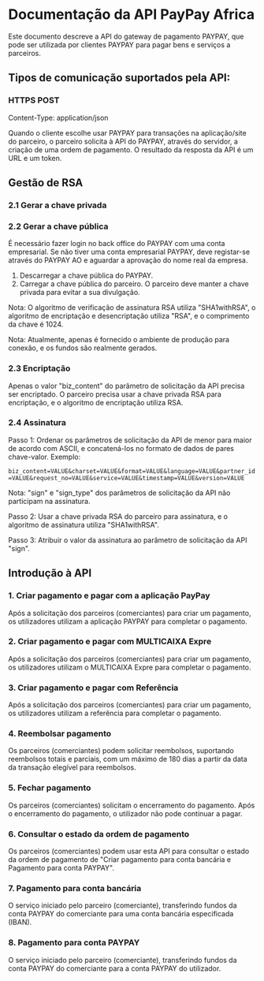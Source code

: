 # Documentação da API PayPay Africa

Este documento descreve a API do gateway de pagamento PAYPAY, que pode ser utilizada por clientes PAYPAY para pagar bens e serviços a parceiros.

## Tipos de comunicação suportados pela API:

### HTTPS POST

Content-Type: application/json

Quando o cliente escolhe usar PAYPAY para transações na aplicação/site do parceiro, o parceiro solicita à API do PAYPAY, através do servidor, a criação de uma ordem de pagamento. O resultado da resposta da API é um URL e um token.

## Gestão de RSA

### 2.1 Gerar a chave privada

### 2.2 Gerar a chave pública

É necessário fazer login no back office do PAYPAY com uma conta empresarial. Se não tiver uma conta empresarial PAYPAY, deve registar-se através do PAYPAY AO e aguardar a aprovação do nome real da empresa.

1.  Descarregar a chave pública do PAYPAY.
2.  Carregar a chave pública do parceiro. O parceiro deve manter a chave privada para evitar a sua divulgação.

Nota: O algoritmo de verificação de assinatura RSA utiliza "SHA1withRSA", o algoritmo de encriptação e desencriptação utiliza "RSA", e o comprimento da chave é 1024.

Nota: Atualmente, apenas é fornecido o ambiente de produção para conexão, e os fundos são realmente gerados.

### 2.3 Encriptação

Apenas o valor "biz_content" do parâmetro de solicitação da API precisa ser encriptado. O parceiro precisa usar a chave privada RSA para encriptação, e o algoritmo de encriptação utiliza RSA.

### 2.4 Assinatura

Passo 1: Ordenar os parâmetros de solicitação da API de menor para maior de acordo com ASCII, e concatená-los no formato de dados de pares chave-valor. Exemplo:

`biz_content=VALUE&charset=VALUE&format=VALUE&language=VALUE&partner_id=VALUE&request_no=VALUE&service=VALUE&timestamp=VALUE&version=VALUE`

Nota: "sign" e "sign_type" dos parâmetros de solicitação da API não participam na assinatura.

Passo 2: Usar a chave privada RSA do parceiro para assinatura, e o algoritmo de assinatura utiliza "SHA1withRSA".

Passo 3: Atribuir o valor da assinatura ao parâmetro de solicitação da API "sign".

## Introdução à API

### 1. Criar pagamento e pagar com a aplicação PayPay

Após a solicitação dos parceiros (comerciantes) para criar um pagamento, os utilizadores utilizam a aplicação PAYPAY para completar o pagamento.

### 2. Criar pagamento e pagar com MULTICAIXA Expre

Após a solicitação dos parceiros (comerciantes) para criar um pagamento, os utilizadores utilizam o MULTICAIXA Expre para completar o pagamento.

### 3. Criar pagamento e pagar com Referência

Após a solicitação dos parceiros (comerciantes) para criar um pagamento, os utilizadores utilizam a referência para completar o pagamento.

### 4. Reembolsar pagamento

Os parceiros (comerciantes) podem solicitar reembolsos, suportando reembolsos totais e parciais, com um máximo de 180 dias a partir da data da transação elegível para reembolsos.

### 5. Fechar pagamento

Os parceiros (comerciantes) solicitam o encerramento do pagamento. Após o encerramento do pagamento, o utilizador não pode continuar a pagar.

### 6. Consultar o estado da ordem de pagamento

Os parceiros (comerciantes) podem usar esta API para consultar o estado da ordem de pagamento de "Criar pagamento para conta bancária e Pagamento para conta PAYPAY".

### 7. Pagamento para conta bancária

O serviço iniciado pelo parceiro (comerciante), transferindo fundos da conta PAYPAY do comerciante para uma conta bancária especificada (IBAN).

### 8. Pagamento para conta PAYPAY

O serviço iniciado pelo parceiro (comerciante), transferindo fundos da conta PAYPAY do comerciante para a conta PAYPAY do utilizador.


